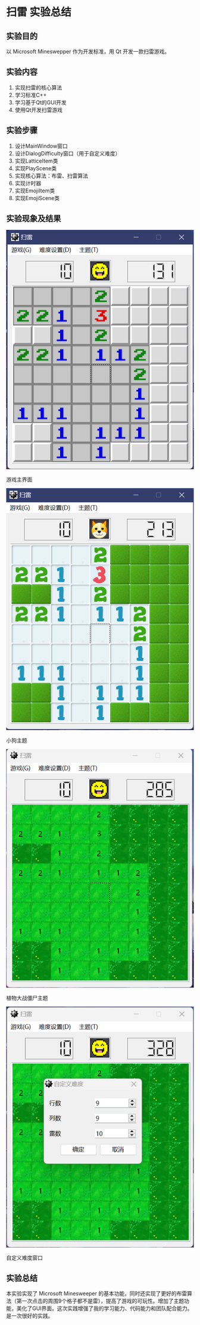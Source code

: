 # 扫雷 实验总结

## 实验目的

以 Microsoft Mineswepper 作为开发标准，用 Qt 开发一款扫雷游戏。

## 实验内容

1. 实现扫雷的核心算法
2. 学习标准C++
3. 学习基于Qt的GUI开发
4. 使用Qt开发扫雷游戏

## 实验步骤

1. 设计MainWindow窗口
2. 设计DialogDifficulty窗口（用于自定义难度）
3. 实现LatticeItem类
4. 实现PlayScene类
5. 实现核心算法：布雷、扫雷算法
6. 实现计时器
7. 实现EmojiItem类
8. 实现EmojiScene类

## 实验现象及结果

![游戏主界面](docpic/mainwindow.png)

游戏主界面

![小狗主题](docpic/dog.png)

小狗主题

![植物大战僵尸主题](docpic/pvz.png)

植物大战僵尸主题

![自定义难度窗口](docpic/difficulty.png)

自定义难度窗口

## 实验总结

本实验实现了 Microsoft Minesweeper 的基本功能，同时还实现了更好的布雷算法（第一次点击的周围9个格子都不是雷），提高了游戏的可玩性。增加了主题功能，美化了GUI界面。这次实践增强了我的学习能力、代码能力和团队配合能力。是一次很好的实践。